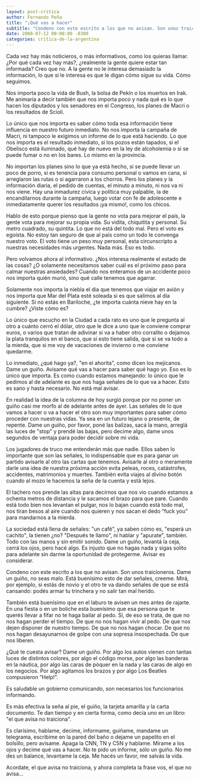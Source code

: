```yaml
---
layout: post-critica
author: Fernando Peña
title: "¡Qué vas a hacer"
subtitle: "Condeno con este escrito a los que no avisan. Son unos traicioneros. Dame un guiño, no seas malo. Está buenísimo esto de dar señales."
date: 2008-07-12 00:00:00 -0300
categories: critica-de-la-argentina
---
```


Cada vez hay más noticieros, o más informativos, como los quieras llamar. ¿Por qué cada vez hay más?, ¿realmente la gente quiere estar tan informada? Creo que no. A la gente no le interesa demasiado la información, lo que sí le interesa es que le digan cómo sigue su vida. Cómo seguimos.

Nos importa poco la vida de Bush, la bolsa de Pekín o los muertos en Irak. Me animaría a decir también que nos importa poco y nada qué es lo que hacen los diputados y los senadores en el Congreso, los planes de Macri o los resultados de Scioli.

Lo único que nos importa es saber cómo toda esa información tiene influencia en nuestro futuro inmediato. No nos importa la campaña de Macri, ni tampoco le exigimos un informe de lo que está haciendo. Lo que nos importa es el resultado inmediato, si los pozos están tapados, si el Obelisco está iluminado, qué hay de nuevo en la ley de alcoholemia o si se puede fumar o no en los bares. Lo mismo en la provincia.

No importan los planes sino lo que ya está hecho, si se puede llevar un poco de porro, si es tenencia para consumo personal o vamos en cana, si arreglaron las rutas o si agarraron a los chorros. Pero los planes y la información diaria, el pedido de cuentas, el minuto a minuto, ni nos va ni nos viene. Hay una inmadurez cívica y política muy palpable, la de encandilarnos durante la campaña, luego votar con fe de adolescente e inmediatamente querer los resultados ¡ya mismo!, como los chicos.

Hablo de esto porque pienso que la gente no vota para mejorar el país, la gente vota para mejorar su propia vida. Su vidita, chiquitita y personal. Su metro cuadrado, su quintita. Lo que no está del todo mal. Pero el voto es egoísta. No estoy tan seguro de que al país como un todo le convenga nuestro voto. El voto tiene un peso muy personal, esta circunscripto a nuestras necesidades más urgentes. Nada más. Eso es todo.

Pero volvamos ahora al informativo. ¿Nos interesa realmente el estado de las cosas? ¿O solamente necesitamos saber cuál es el próximo paso para calmar nuestras ansiedades? Cuando nos enteramos de un accidente poco nos importa quién murió, sino qué calle tenemos que agarrar.

Solamente nos importa la niebla el día que tenemos que viajar en avión y nos importa que Mar del Plata esté soleada si es que salimos al día siguiente. Si no estás en Bariloche, ¿te importa cuánta nieve hay en la cumbre? ¿Viste cómo es?

Lo único que escucho en la Ciudad a cada rato es uno que le pregunta al otro a cuánto cerró el dólar, otro que le dice a uno que le conviene comprar euros, o varios que tratan de adivinar si va a haber otro corralito o dejamos la plata tranquilos en el banco, que si esto tiene salida, que si se va todo a la mierda, que si me voy de vacaciones de invierno o me conviene quedarme.

Lo inmediato, ¿qué hago ya?, "en el ahorita", como dicen los mejicanos. Dame un guiño. Avisame qué vas a hacer para saber qué hago yo. Eso es lo único que importa. Es como cuando estamos manejando: lo único que le pedimos al de adelante es que nos haga señales de lo que va a hacer. Esto es sano y hasta necesario. No está mal avisar.

En realidad la idea de la columna de hoy surgió porque por no poner un guiño casi me morfo al de adelante antes de ayer. Las señales de lo que vamos a hacer o va a hacer el otro son muy importantes para saber cómo proceder con nuestras vidas. Ya sea en un futuro lejano o presente, de repente. Dame un guiño, por favor, poné las balizas, sacá la mano, arreglá las luces de "stop" y prendé las bajas, pero decime algo, dame unos segundos de ventaja para poder decidir sobre mi vida.

Los jugadores de truco me entenderán más que nadie. Ellos saben lo importante que son las señales, lo indispensable que es para ganar un partido avisarle al otro las cartas que tenemos. Avisarle al otro o meramente darle una idea de nuestra próxima acción evita peleas, roces, catástrofes, accidentes, matrimonios y muertes. También evita viajes al divino botón cuando al mozo le hacemos la seña de la cuenta y está lejos.

El tachero nos prende las altas para decirnos que nos vio cuando estamos a ochenta metros de distancia y le sacamos el brazo para que pare. Cuando está todo bien nos levantan el pulgar, nos lo bajan cuando está todo mal, nos tiran besos al aire cuando nos quieren y nos sacan el dedo “fuck you” para mandarnos a la mierda.

La sociedad está llena de señales: "un café", ya saben cómo es, "esperá un cachito", la tienen ¿no? "Después te llamo", ni hablar y "apurate", también. Todo con las manos y sin emitir sonido. Dame un guiño, levantá la ceja, cerrá los ojos, pero hacé algo. Es injusto que no hagas nada y sigas solito para adelante sin darme la oportunidad de protegerme. Avisar es considerar.

Condeno con este escrito a los que no avisan. Son unos traicioneros. Dame un guiño, no seas malo. Está buenísimo esto de dar señales, creeme. Mirá, por ejemplo, si estás de novio y el otro te va dando señales de que se está cansando: podés armar tu trinchera y no salir tan mal herido.

También está buenísimo que en el laburo te avisen un mes antes de rajarte. En una fiesta o en un boliche esta buenísimo que esa persona que te querés llevar a fifar no te haga bailar al pedo. Sí, de eso se trata, de que no nos hagan perder el tiempo. De que no nos hagan vivir al pedo. De que nos dejen disponer de nuestro tiempo. De que no nos hagan chocar. De que no nos hagan desayunarnos de golpe con una sopresa insospechada. De que nos liberen.

¿Qué te cuesta avisar? Dame un guiño. Por algo los autos vienen con tantas luces de distintos colores, por algo el código morse, por algo las banderas en la náutica, por algo las caras de póquer en la nada y las caras de algo en los negocios. Por algo agitamos los brazos y por algo Los Beatles compusieron “Help!”.

Es saludable un gobierno comunicando, son necesarios los funcionarios informando.

Es más efectiva la seña al pie, el guiño, la tarjeta amarilla y la carta documento. Te dan tiempo y en cierta forma, como decía uno en un libro: "el que avisa no traiciona".

Es clarísimo, hablame, decime, informame, guiñame, mandame un telegrama, escribime en la pared del baño o dejame un papelito en el bolsillo, pero avisame. Apaga la CNN, TN y C5N y hablame. Mirame a los ojos y decime qué vas a hacer. No te pido un informe, sólo un guiño. No me des un balance, levantame la ceja. Me hacés un favor, me salvás la vida.

Acordate, el que avisa no traiciona, y ahora completa la frase vos, el que no avisa...
